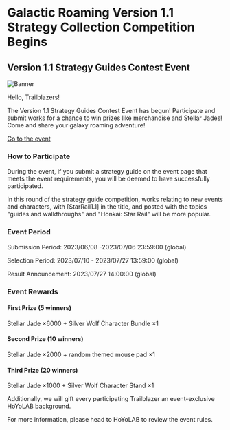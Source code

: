 # Galactic Roaming Version 1.1 Strategy Collection Competition Begins
## Version 1.1 Strategy Guides Contest Event
![Banner](https://sdk.hoyoverse.com/upload/ann/2023/06/09/a3db15be1dc51c6c09a6709ba0ee262d_8357644134075569293.jpg)

Hello, Trailblazers!

The Version 1.1 Strategy Guides Contest Event has begun! Participate and submit works for a chance to win prizes like merchandise and Stellar Jades! Come and share your galaxy roaming adventure!

[ Go to the event](https://www.hoyolab.com/contribution/261?utm_campaign=link&utm_id=6&utm_medium=notice&utm_source=ingame)

### How to Participate

During the event, if you submit a strategy guide on the event page that meets the event requirements, you will be deemed to have successfully participated.

In this round of the strategy guide competition, works relating to new events and characters, with [StarRail1.1] in the title, and posted with the topics "guides and walkthroughs" and "Honkai: Star Rail" will be more popular.

### Event Period

Submission Period: 2023/06/08 -2023/07/06 23:59:00 (global)

Selection Period: 2023/07/10 - 2023/07/27 13:59:00 (global)

Result Announcement: 2023/07/27 14:00:00 (global)

### Event Rewards

#### First Prize (5 winners)

Stellar Jade ×6000 + Silver Wolf Character Bundle ×1

#### Second Prize (10 winners)

Stellar Jade ×2000 + random themed mouse pad ×1

#### Third Prize (20 winners)

Stellar Jade ×1000 + Silver Wolf Character Stand ×1

Additionally, we will gift every participating Trailblazer an event-exclusive HoYoLAB background.

For more information, please head to HoYoLAB to review the event rules.
